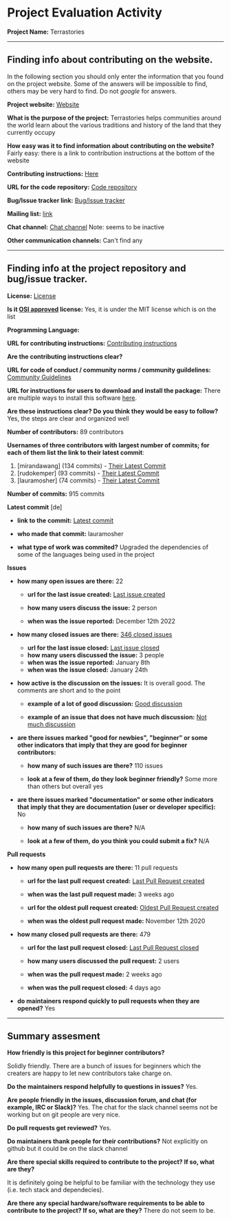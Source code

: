 # Project Evaluation Activity



__Project Name:__  Terrastories


---

## Finding info about contributing on the website.

In the following section you should only enter the information that you
found on the project website. Some of the answers will be impossible to find, others
may be very hard to find. Do not _google_ for answers.

__Project website:__ [Website](https://terrastories.app/)


__What is the purpose of the project:__ Terrastories helps communities around the world learn about the various traditions and history of the land that they currently occupy


__How easy was it to find information about contributing on the website?__ Fairly easy: there is a link to contribution instructions at the bottom of the website


__Contributing instructions:__ [Here](https://terrastories.app/contribute/) 

__URL for the code repository:__ [Code repository](https://github.com/Terrastories/terrastories)

__Bug/Issue tracker link:__ [Bug/Issue tracker](https://github.com/Terrastories/terrastories/issues)

__Mailing list:__ [link](https://terrastories.app/mailing-list/)

__Chat channel:__ [Chat channel](https://rubyforgood.herokuapp.com/) Note: seems to be inactive 

__Other communication channels:__ Can't find any


---

## Finding info at the project repository and bug/issue tracker.

__License:__ [License](https://github.com/Terrastories/terrastories/blob/master/LICENSE)

__Is it [OSI approved](https://opensource.org/licenses/alphabetical) license:__ Yes, it is under the MIT license which is on the list

__Programming Language:__ 

__URL for contributing instructions:__ [Contributing instructions](https://github.com/Terrastories/terrastories/blob/master/CONTRIBUTING.md)

__Are the contributing instructions clear?__ 


__URL for code of conduct / community norms / community guildelines:__ [Community Guidelines](https://github.com/Terrastories/terrastories/blob/master/documentation/CODE_OF_CONDUCT.md)

__URL for instructions for users to download and install the package:__ There are multiple ways to install this software [here](https://github.com/Terrastories/terrastories/blob/master/documentation/SETUP.md). 


__Are these instructions clear? Do you think they would be easy to follow?__ Yes, the steps are clear and organized well


__Number of contributors:__ 89 contributors


__Usernames of three contributors with largest number of commits; for
each of them list the link to their latest commit__:

1. [mirandawang] (134 commits) - [Their Latest Commit](https://github.com/Terrastories/terrastories/pull/563)
2. [rudokemper] (93 commits) - [Their Latest Commit](https://github.com/Terrastories/terrastories/pull/908)
3. [lauramosher] (74 commits) - [Their Latest Commit](https://github.com/Terrastories/terrastories/commit/96ca1062978288355ae47e31033b0e268d4f615c)


__Number of commits:__ 915 commits

__Latest commit__ [de] 

- __link to the commit:__ [Latest commit](https://github.com/Terrastories/terrastories/commit/96ca1062978288355ae47e31033b0e268d4f615c)

- __who made that commit:__ lauramosher

- __what type of work was commited?__ Upgraded the dependencies of some of the languages being used in the project


__Issues__

- __how many open issues are there:__ 22

    - __url for the last issue created:__ [Last issue created](https://github.com/Terrastories/terrastories/issues/892)

    - __how many users discuss the issue:__ 2 person
    
    - __when was the issue reported:__ December 12th 2022
    

- __how many closed issues are there:__ [346 closed issues](https://github.com/Terrastories/terrastories/issues?q=is%3Aissue+is%3Aclosed)
    - __url for the last issue closed:__ [Last issue closed](https://github.com/Terrastories/terrastories/issues/897)
    - __how many users discussed the issue:__ 3 people
    - __when was the issue reported:__ January 8th
    - __when was the issue closed:__ January 24th

- __how active is the discussion on the issues:__ It is overall good. The comments are short and to the point

    - __example of a lot of good discussion:__ [Good discussion](https://github.com/Terrastories/terrastories/issues/705)
    
    - __example of an issue that does not have much discussion:__ [Not much discussion](https://github.com/Terrastories/terrastories/issues/706)



- __are there issues marked "good for newbies", "beginner" or some other indicators that imply that they are good for beginner contributors:__ 

    - __how many of such issues are there?__ 110 issues
    
    - __look at a few of them, do they look beginner friendly?__ Some more than others but overall yes



- __are there issues marked "documentation" or some other indicators that imply that they are documentation (user or developer specific):__ No

    - __how many of such issues are there?__ N/A
    
    - __look at a few of them, do you think you could submit a fix?__ N/A



__Pull requests__

- __how many open pull requests are there:__ 11 pull requests

    - __url for the last pull request created:__ [Last Pull Request created](https://github.com/Terrastories/terrastories/pull/907)
    
    - __when was the last pull request made:__ 3 weeks ago

    - __url for the oldest pull request created:__ [Oldest Pull Request created](https://github.com/Terrastories/terrastories/pull/561)
    
    - __when was the oldest pull request made:__ November 12th 2020

- __how many closed pull requests are there:__ 479

    - __url for the last pull request closed:__ [Last Pull Request closed](https://github.com/Terrastories/terrastories/pull/908)
    
    - __how many users discussed the pull request:__ 2 users
    
    - __when was the pull request made:__  2 weeks ago
    
    - __when was the pull request closed:__ 4 days ago
    

- __do maintainers respond quickly to pull requests when they are opened?__ Yes





---


## Summary assesment
__How friendly is this project for beginner contributors?__

Solidly friendly. There are a bunch of issues for beginners which the creaters are happy to let new contributors take charge on.


__Do the maintainers respond helpfully to questions in issues?__ Yes.



__Are people friendly in the issues, discussion forum, and chat (for example, IRC or Slack)?__ Yes. The chat for the slack channel seems not be working but on git people are very nice.




__Do pull requests get reviewed?__ Yes.



__Do maintainers thank people for their contributions?__ Not explicitly on github but it could be on the slack channel



__Are there special skills required to contribute to the project? If so, what are they?__

It is definitely going be helpful to be familiar with the technology they use (i.e. tech stack and dependecies).



__Are there any special hardware/software requirements to be able to contribute to the project? If so, what are they?__ There do not seem to be.
